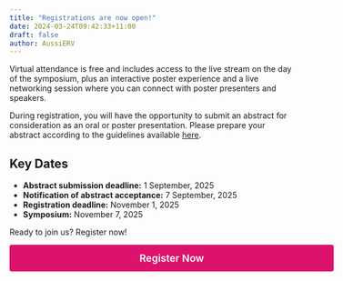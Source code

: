 ```yaml
---
title: "Registrations are now open!"
date: 2024-03-24T09:42:33+11:00
draft: false
author: AussiERV
---
```


Virtual attendance is free and includes access to the live stream on the day of the symposium, plus an interactive poster experience and a live networking session where you can connect with poster presenters and speakers.

During registration, you will have the opportunity to submit an abstract for consideration as an oral or poster presentation. Please prepare your abstract according to the guidelines available [here](https://aussierv.org/abstracts).


<h2 align="left">Key Dates</h2>

- **Abstract submission deadline:** 1 September, 2025
- **Notification of abstract acceptance:** 7 September, 2025
- **Registration deadline:** November 1, 2025
- **Symposium:** November 7, 2025

Ready to join us? Register now!

<div class="contact-submit" style="text-align:center;">
  <a href="https://events.humanitix.com/aussierv-2025"
     style="
       display: inline-block;
       min-width: 500px;      /* set a minimum width */
       padding: 0.75em 2em;  /* larger padding */
       font-size: 1.1rem;    /* slightly bigger font */
       background: #DC136C;
       color: #fff;
       border: none;
       border-radius: 4px;
       text-decoration: none;
       text-align: center;
       font-weight: 600;
       ">
    Register Now
  </a>
</div>